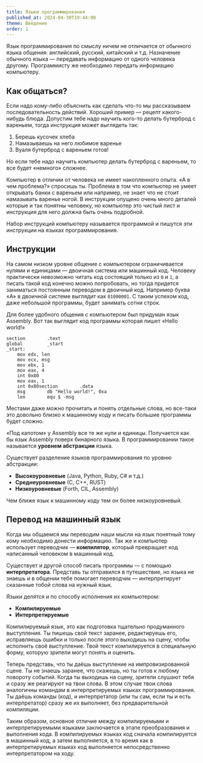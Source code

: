 ```yaml
---
title: Языки программирования
published_at: 2024-04-30T19:44:00
theme: Введение
order: 1
---
```

Язык программирования по смыслу ничем не отличается от обычного языка общения: английский, русский, китайский и т.д. Назначение обычного языка — передавать информацию от одного человека другому. Программисту же необходимо передать информацию компьютеру.
## Как общаться?
Если надо кому-либо объяснить как сделать что-то мы рассказываем последовательность действий. Хороший пример — рецепт какого-нибудь блюда. Допустим тебе надо научить кого-то делать бутерброд с вареньем, тогда инструкция может выглядеть так:
1. Берешь кусочек хлеба
2. Намазываешь на него любимое варенье
3. Вуаля бутерброд с вареньем готов!

Но если тебе надо научить компьютер делать бутерброд с вареньем, то все будет «немного» сложнее.

Компьютер в отличии от человека не имеет накопленного опыта. «А в чем проблема?» спросишь ты. Проблема в том что компьютер не умеет открывать банки с вареньем или например, не знает что не стоит намазывать варенье ногой. В инструкции опущено очень много деталей которые и так понятны человеку, но компьютер это чистый лист и инструкция для него должна быть очень подробной.

Набор инструкций компьютеру называется программой и пишутся эти инструкции на языках программирования.
## Инструкции
На самом низком уровне общение с компьютером ограничивается нулями и единицами — двоичная система или машинный код. Человеку практически невозможно читать код состоящий только из `0` и `1`, а писать такой код конечно можно попробовать, но тогда придется заниматься постоянным переводом в двоичный код. Например буква «A» в двоичной системе выглядит как `01000001`. С таким успехом код, даже небольшой программы, будет занимать сотни строк.

Для более удобного общения с компьютером был придуман язык Assembly. Вот так выглядит код программы которая пишет «Hello world!»

```assembly
section        .text           
global         _start            
_start:  
    mov edx, len   
    mov ecx, msg   
    mov ebx, 1  
    mov eax, 4  
    int 0x80  
    mov eax, 1  
    int 0x80section        .data               
    msg        db "Hello world!", 0xa  
    len        equ $ -msg
```

Местами даже можно прочитать и понять отдельные слова, но все-таки это довольно близко к машинному коду и писать большие программы будет сложно.

«Под капотом» у Assembly все те же нули и единицы. Получается как бы язык Assembly поверх бинарного языка. В программировании такое называется **уровнем абстракции** языка.

Существует разделение языков программирования по уровню абстракции:
- **Высокоуровневые** (Java, Python, Ruby, C# и т.д.)
- **Среднеуровневые** (С, С++, RUST)
- **Низкоуровневые** (Forth, CIL, Assembly)

Чем ближе язык к машинному коду тем он более низкоуровневый.
## Перевод на машинный язык
Когда мы общаемся мы переводим наши мысли на язык понятный тому кому необходимо донести информацию. Так же и компьютер использует переводчик — **компилятор**, который превращает код написанный человеком в машинный код.

Существует и другой способ писать программы — с помощью **интерпретатора**. Представь ты отправился в путешествие, но языка не знаешь и в общении тебе помогает переводчик — интерпретирует сказанные тобой слова на нужный язык.

Языки делятся и по способу исполнения их компьютером:
- **Компилируемые**
- **Интерпретируемые**

Компилируемый язык, это как подготовка тщательно продуманного выступления. Ты пишешь свой текст заранее, редактируешь его, исправляешь ошибки и только после этого выходишь на сцену, чтобы исполнить своё выступление. Твой текст компилируется в специальную форму, которую зрители могут понять и оценить.

Теперь представь, что ты даёшь выступление на импровизированной сцене. Ты не знаешь заранее, что скажешь, но ты готов к любому повороту событий. Когда ты выходишь на сцену, зрители слушают тебя и сразу же реагируют на твои слова. В этом случае твои слова аналогичны командам в интерпретируемых языках программирования. Ты даёшь команды (код), и интерпретатор (или ты сам, если ты и есть интерпретатор) сразу же их выполняет, без предварительной компиляции.

Таким образом, основное отличие между компилируемыми и интерпретируемыми языками заключается в этапе преобразования и выполнения кода. В компилируемых языках код сначала компилируется в машинный код, а затем выполняется, в то время как в интерпретируемых языках код выполняется непосредственно интерпретатором на ходу.

